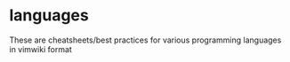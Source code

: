 # languages

These are cheatsheets/best practices for various programming languages in vimwiki format
